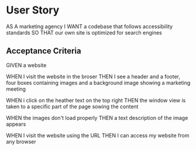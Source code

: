# User Story

AS A marketing agency
I WANT a codebase that follows accessibility standards
SO THAT our own site is optimized for search engines

## Acceptance Criteria

GIVEN a website 

WHEN I visit the website in the broser 
THEN I see a header and a footer, four boxes containing images and a background image showing a marketing meeting

WHEN i click on the heather text on the top right
THEN the window view is taken to a specific part of the page sowing the content

WHEN the images don't load properly
THEN a text description of the image appears

WHEN I visit the website using the URL
THEN I can access my website from any browser